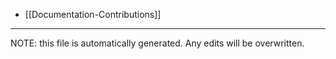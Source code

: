 * [[Documentation-Contributions]]

*****
NOTE: this file is automatically generated. Any edits will be overwritten.
